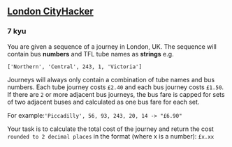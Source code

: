 <h2><a href=https://www.codewars.com/kata/5bce125d3bb2adff0d000245/train/javascript target="_blank">London CityHacker</a></h2><h3>7 kyu</h3><p>You are given a sequence of a journey in London, UK. The sequence will contain bus <strong>numbers</strong> and TFL tube names as <strong>strings</strong> e.g.</p><pre><code class="language-javascript">[<span class="cm-string">'Northern'</span>, <span class="cm-string">'Central'</span>, <span class="cm-number">243</span>, <span class="cm-number">1</span>, <span class="cm-string">'Victoria'</span>]</code></pre><pre style="display: none;"><code class="language-java"><span class="cm-keyword">new</span> <span class="cm-type">Object</span>[] {<span class="cm-string">"Northern"</span>, <span class="cm-string">"Central"</span>, <span class="cm-number">243</span>, <span class="cm-number">1</span>, <span class="cm-string">"Victoria"</span>}</code></pre><pre style="display: none;"><code class="language-haskell">[ <span class="cm-variable-2">Tube</span> <span class="cm-string">"Northern"</span>, <span class="cm-variable-2">Tube</span> <span class="cm-string">"Central"</span>, <span class="cm-variable-2">Bus</span> <span class="cm-number">243</span>, <span class="cm-variable-2">Bus</span> <span class="cm-number">1</span>, <span class="cm-variable-2">Tube</span> <span class="cm-string">"Victoria"</span> ]</code></pre><pre style="display: none;"><code class="language-python">[<span class="cm-string">'Northern'</span>, <span class="cm-string">'Central'</span>, <span class="cm-number">243</span>, <span class="cm-number">1</span>, <span class="cm-string">'Victoria'</span>]</code></pre><pre style="display: none;"><code class="language-kotlin"><span class="cm-variable">arrayOf</span>(<span class="cm-string">"Northern"</span>, <span class="cm-string">"Central"</span>, <span class="cm-number">243</span>, <span class="cm-number">1</span>, <span class="cm-string">"Victoria"</span>)</code></pre><p>Journeys will always only contain a combination of tube names and bus numbers. Each tube journey costs <code>£2.40</code> and each bus journey costs <code>£1.50</code>. If there are <code>2</code> or more adjacent bus journeys, the bus fare is capped for sets of two adjacent buses and calculated as one bus fare for each set.</p><p>For example:<code>'Piccadilly', 56, 93, 243, 20, 14 -&gt; "£6.90"</code></p><p>Your task is to calculate the total cost of the journey and return the cost <code>rounded to 2 decimal places</code> in the format (where x is a number): <code>£x.xx</code></p>